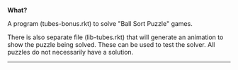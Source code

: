 **What?**

A program (tubes-bonus.rkt) to solve "Ball Sort Puzzle" games.

There is also separate file (lib-tubes.rkt) that will generate an animation to show the puzzle being solved. These can be used to test the solver. All puzzles do not necessarily have a solution.

___________________________
